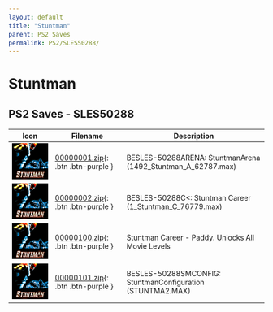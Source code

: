 ```yaml
---
layout: default
title: "Stuntman"
parent: PS2 Saves
permalink: PS2/SLES50288/
---
```

# Stuntman

## PS2 Saves - SLES50288

| Icon | Filename | Description |
|------|----------|-------------|
| ![Stuntman](icon0.png) | [00000001.zip](00000001.zip){: .btn .btn-purple } | BESLES-50288ARENA: StuntmanArena (1492_Stuntman_A_62787.max) |
| ![Stuntman](icon0.png) | [00000002.zip](00000002.zip){: .btn .btn-purple } | BESLES-50288C<: Stuntman Career (1_Stuntman_C_76779.max) |
| ![Stuntman](icon0.png) | [00000100.zip](00000100.zip){: .btn .btn-purple } | Stuntman Career - Paddy. Unlocks All Movie Levels |
| ![Stuntman](icon0.png) | [00000101.zip](00000101.zip){: .btn .btn-purple } | BESLES-50288SMCONFIG: StuntmanConfiguration (STUNTMA2.MAX) |
